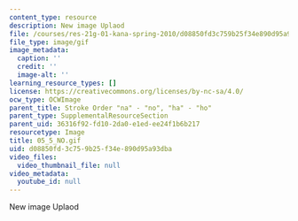```yaml
---
content_type: resource
description: New image Uplaod
file: /courses/res-21g-01-kana-spring-2010/d08850fd3c759b25f34e890d95a93dba_05_5_NO.gif
file_type: image/gif
image_metadata:
  caption: ''
  credit: ''
  image-alt: ''
learning_resource_types: []
license: https://creativecommons.org/licenses/by-nc-sa/4.0/
ocw_type: OCWImage
parent_title: Stroke Order "na" - "no", "ha" - "ho"
parent_type: SupplementalResourceSection
parent_uid: 36316f92-fd10-2da0-e1ed-ee24f1b6b217
resourcetype: Image
title: 05_5_NO.gif
uid: d08850fd-3c75-9b25-f34e-890d95a93dba
video_files:
  video_thumbnail_file: null
video_metadata:
  youtube_id: null
---
```

New image Uplaod